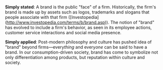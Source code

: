 **Simply stated**: A brand is the public "face" of a firm. Historically, the firm's brand is made up by assets such as logos, trademarks and slogans that people associate with that firm ([Investopedia] (http://www.investopedia.com/terms/b/brand.asp)). The notion of "brand" has evolved to include a firm's behavior, as seen in its employee actions, customer service interactions and social media presence.

**Simply applied**: Post-modern philosophy and culture has pushed idea of "brand" beyond firms—every*thing* and every*one* can be said to have a brand. In our consumption-driven society, brand has come to symbolize not only differentiation among products, but reputation within culture and society.  

